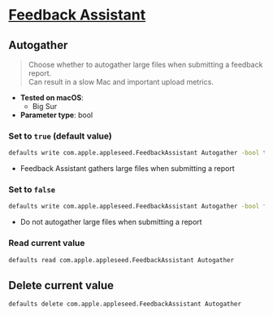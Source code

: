 # [Feedback Assistant](../readme.md)

## Autogather

> Choose whether to autogather large files when submitting a feedback report.<br> Can result in a slow Mac and important upload metrics.

- **Tested on macOS**:
  * Big Sur
- **Parameter type**: bool

### Set to `true` (default value)
```bash
defaults write com.apple.appleseed.FeedbackAssistant Autogather -bool true
```
- Feedback Assistant gathers large files when submitting a report

### Set to `false`
```bash
defaults write com.apple.appleseed.FeedbackAssistant Autogather -bool false
```
- Do not autogather large files when submitting a report

### Read current value
```bash
defaults read com.apple.appleseed.FeedbackAssistant Autogather
```

## Delete current value
```bash
defaults delete com.apple.appleseed.FeedbackAssistant Autogather
```
